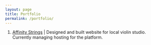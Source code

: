 ```yaml
---
layout: page
title: Portfolio
permalink: /portfolio/
---
```


1. [Affinity Strings](https://affinitystrings.com) | Designed and built website for local violin studio. Currently managing hosting for the platform. 